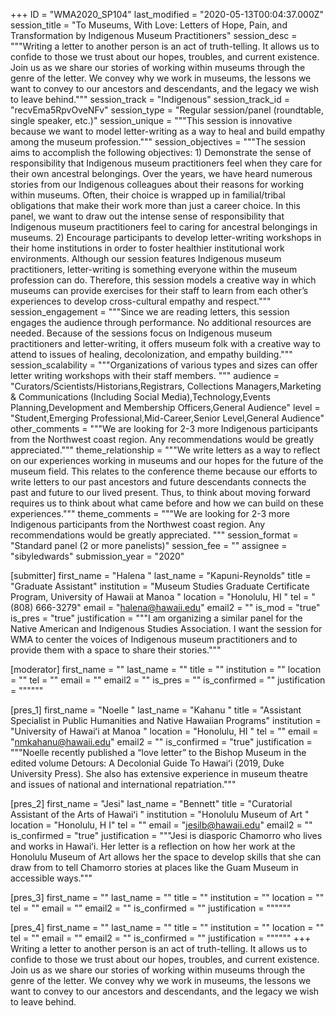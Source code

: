 +++
ID = "WMA2020_SP104"
last_modified = "2020-05-13T00:04:37.000Z"
session_title = "To Museums, With Love: Letters of Hope, Pain, and Transformation by Indigenous Museum Practitioners"
session_desc = """Writing a letter to another person is an act of truth-telling. It allows us to confide to those we trust about our hopes, troubles, and current existence. Join us as we share our stories of working within museums through the genre of the letter. We convey why we work in museums, the lessons we want to convey to our ancestors and descendants, and the legacy we wish to leave behind."""
session_track = "Indigenous"
session_track_id = "recvEma5RpvOveNFv"
session_type = "Regular session/panel (roundtable, single speaker, etc.)"
session_unique = """This session is innovative because we want to model letter-writing as a way to heal and build empathy among the museum profession."""
session_objectives = """The session aims to accomplish the following objectives:  1) Demonstrate the sense of responsibility that Indigenous museum practitioners feel when they care for their own ancestral belongings. Over the years, we have heard numerous stories from our Indigenous colleagues about their reasons for working within museums. Often, their choice is wrapped up in familial/tribal obligations that make their work more than just a career choice. In this panel, we want to draw out the intense sense of responsibility that Indigenous museum practitioners feel to caring for ancestral belongings in museums.  2) Encourage participants to develop letter-writing workshops in their home institutions in order to foster healthier institutional work environments. Although our session features Indigenous museum practitioners, letter-writing is something everyone within the museum profession can do. Therefore, this session models a creative way in which museums can provide exercises for their staff to learn from each other’s experiences to develop cross-cultural empathy and respect."""
session_engagement = """Since we are reading letters, this session engages the audience through performance. No additional resources are needed.  Because of the sessions focus on Indigenous museum practitioners and letter-writing, it offers museum folk with a creative way to attend to issues of healing, decolonization, and empathy building."""
session_scalability = """Organizations of various types and sizes can offer letter writing workshops with their staff members. """
audience = "Curators/Scientists/Historians,Registrars, Collections Managers,Marketing & Communications (Including Social Media),Technology,Events Planning,Development and Membership Officers,General Audience"
level = "Student,Emerging Professional,Mid-Career,Senior Level,General Audience"
other_comments = """We are looking for 2-3 more Indigenous participants from the Northwest coast region. Any recommendations would be greatly appreciated."""
theme_relationship = """We write letters as a way to reflect on our experiences working in museums and our hopes for the future of the museum field. This relates to the conference theme because our efforts to write letters to our past ancestors and future descendants connects the past and future to our lived present. Thus, to think about moving forward requires us to think about what came before and how we can build on these experiences."""
theme_comments = """We are looking for 2-3 more Indigenous participants from the Northwest coast region. Any recommendations would be greatly appreciated. """
session_format = "Standard panel (2 or more panelists)"
session_fee = ""
assignee = "sibyledwards"
submission_year = "2020"

[submitter]
first_name = "Halena "
last_name = "Kapuni-Reynolds"
title = "Graduate Assistant"
institution = "Museum Studies Graduate Certificate Program, University of Hawaii at Manoa "
location = "Honolulu, HI "
tel = "(808) 666-3279"
email = "halena@hawaii.edu"
email2 = ""
is_mod = "true"
is_pres = "true"
justification = """I am organizing a similar panel for the Native American and Indigenous Studies Association. I want the session for WMA to center the voices of Indigenous museum practitioners and to provide them with a space to share their stories."""

[moderator]
first_name = ""
last_name = ""
title = ""
institution = ""
location = ""
tel = ""
email = ""
email2 = ""
is_pres = ""
is_confirmed = ""
justification = """"""

[pres_1]
first_name = "Noelle "
last_name = "Kahanu "
title = "Assistant Specialist in Public Humanities and Native Hawaiian Programs"
institution = "University of Hawaiʻi at Manoa "
location = "Honolulu, HI "
tel = ""
email = "nmkahanu@hawaii.edu"
email2 = ""
is_confirmed = "true"
justification = """Noelle recently published a “love letter” to the Bishop Museum in the edited volume Detours: A Decolonial Guide To Hawaiʻi (2019, Duke University Press). She also has extensive experience in museum theatre and issues of national and international repatriation."""

[pres_2]
first_name = "Jesi"
last_name = "Bennett"
title = "Curatorial Assistant of the Arts of Hawaiʻi "
institution = "Honolulu Museum of Art "
location = "Honolulu, H I"
tel = ""
email = "jesilb@hawaii.edu"
email2 = ""
is_confirmed = "true"
justification = """Jesi is diasporic Chamorro who lives and works in Hawaiʻi. Her letter is a reflection on how her work at the Honolulu Museum of Art allows her the space to develop skills that she can draw from to tell Chamorro stories at places like the Guam Museum in accessible ways."""

[pres_3]
first_name = ""
last_name = ""
title = ""
institution = ""
location = ""
tel = ""
email = ""
email2 = ""
is_confirmed = ""
justification = """"""

[pres_4]
first_name = ""
last_name = ""
title = ""
institution = ""
location = ""
tel = ""
email = ""
email2 = ""
is_confirmed = ""
justification = """"""
+++
Writing a letter to another person is an act of truth-telling. It allows us to confide to those we trust about our hopes, troubles, and current existence. Join us as we share our stories of working within museums through the genre of the letter. We convey why we work in museums, the lessons we want to convey to our ancestors and descendants, and the legacy we wish to leave behind.